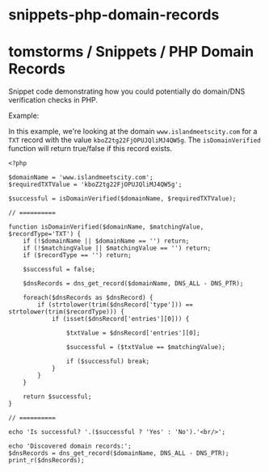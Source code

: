 # snippets-php-domain-records


# tomstorms / Snippets / PHP Domain Records

Snippet code demonstrating how you could potentially do domain/DNS verification checks in PHP.

Example:

In this example, we're looking at the domain ```www.islandmeetscity.com``` for a ```TXT``` record with the value ```kboZ2tg22FjOPUJQliMJ4QW5g```. The ```isDomainVerified``` function will return true/false if this record exists.

```
<?php

$domainName = 'www.islandmeetscity.com';
$requiredTXTValue = 'kboZ2tg22FjOPUJQliMJ4QW5g';

$successful = isDomainVerified($domainName, $requiredTXTValue);

// ==========

function isDomainVerified($domainName, $matchingValue, $recordType='TXT') {
	if (!$domainName || $domainName == '') return;
	if (!$matchingValue || $matchingValue == '') return;
	if ($recordType == '') return;

	$successful = false;

	$dnsRecords = dns_get_record($domainName, DNS_ALL - DNS_PTR);

	foreach($dnsRecords as $dnsRecord) {
		if (strtolower(trim($dnsRecord['type'])) == strtolower(trim($recordType))) {
			if (isset($dnsRecord['entries'][0])) {

				$txtValue = $dnsRecord['entries'][0];

				$successful = ($txtValue == $matchingValue);

				if ($successful) break;
			}
		}
	}

	return $successful;
}

// ==========

echo 'Is successful? '.($successful ? 'Yes' : 'No').'<br/>';

echo 'Discovered domain records:';
$dnsRecords = dns_get_record($domainName, DNS_ALL - DNS_PTR);
print_r($dnsRecords);

```
